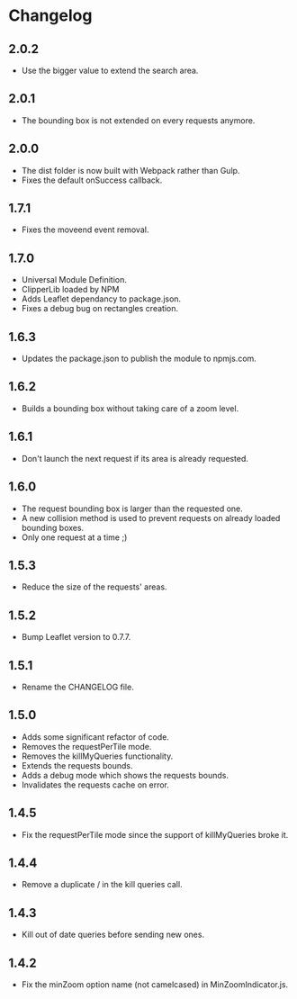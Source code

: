 # Changelog

## 2.0.2
* Use the bigger value to extend the search area.

## 2.0.1
* The bounding box is not extended on every requests anymore.

## 2.0.0
* The dist folder is now built with Webpack rather than Gulp.
* Fixes the default onSuccess callback.

## 1.7.1
* Fixes the moveend event removal.

## 1.7.0
* Universal Module Definition.
* ClipperLib loaded by NPM
* Adds Leaflet dependancy to package.json.
* Fixes a debug bug on rectangles creation.

## 1.6.3
* Updates the package.json to publish the module to npmjs.com.

## 1.6.2
* Builds a bounding box without taking care of a zoom level.

## 1.6.1
* Don't launch the next request if its area is already requested.

## 1.6.0
* The request bounding box is larger than the requested one.
* A new collision method is used to prevent requests on already loaded bounding boxes.
* Only one request at a time ;)

## 1.5.3
* Reduce the size of the requests' areas.

## 1.5.2
* Bump Leaflet version to 0.7.7.

## 1.5.1
* Rename the CHANGELOG file.

## 1.5.0
* Adds some significant refactor of code.
* Removes the requestPerTile mode.
* Removes the killMyQueries functionality.
* Extends the requests bounds.
* Adds a debug mode which shows the requests bounds.
* Invalidates the requests cache on error.

## 1.4.5
* Fix the requestPerTile mode since the support of killMyQueries broke it.

## 1.4.4
* Remove a duplicate / in the kill queries call.

## 1.4.3
* Kill out of date queries before sending new ones.

## 1.4.2
* Fix the minZoom option name (not camelcased) in MinZoomIndicator.js.
